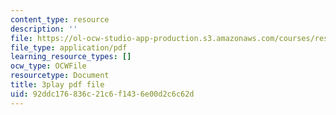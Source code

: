 ```yaml
---
content_type: resource
description: ''
file: https://ol-ocw-studio-app-production.s3.amazonaws.com/courses/res-3-002-collaborative-design-and-creative-expression-with-arduino-microcontrollers-january-iap-2017/92ddc176836c21c6f1436e00d2c6c62d_0RtBiJ_FTag.pdf
file_type: application/pdf
learning_resource_types: []
ocw_type: OCWFile
resourcetype: Document
title: 3play pdf file
uid: 92ddc176-836c-21c6-f143-6e00d2c6c62d
---
```

